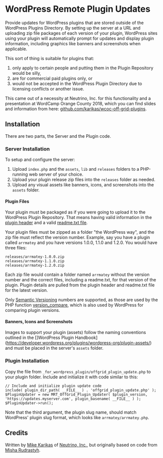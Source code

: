 # WordPress Remote Plugin Updates

Provide updates for WordPress plugins that are stored outside of the WordPress Plugins Directory.  By setting up the server at a URL and uploading zip file packages of each version of your plugin, WordPress sites using your plugin will automatically prompt for updates and display plugin information, including graphics like banners and screenshots when applicable.

This sort of thing is suitable for plugins that:
1. only apply to certain people and putting them in the Plugin Repository would be silly,
1. are for commercial paid plugins only, or
1. would not be accepted in the WordPress Plugin Directory due to licensing conflicts or another issue.

This came out of a necessity at Neutrino, Inc. for this functionality and a presentation at WordCamp Orange County 2018, which you can find slides and information from here: [github.com/karikas/wcoc-off-grid-plugins](https://github.com/karikas/wcoc-off-grid-plugins).

## Installation

There are two parts, the Server and the Plugin code.

### Server Installation

To setup and configure the server:
1. Upload `index.php` and the `assets`, `lib` and `releases` folders to a PHP-running web server of your choice.
1. Upload your plugin release zip files into the `releases` folder as needed.
1. Upload any visual assets like banners, icons, and screenshots into the `assets` folder.

#### Plugin Files
Your plugin must be packaged as if you were going to upload it to the WordPress Plugin Repository.  That means having valid information in the [plugin header](https://developer.wordpress.org/plugins/the-basics/header-requirements/) and a valid [readme.txt file](https://developer.wordpress.org/plugins/wordpress-org/how-your-readme-txt-works/). 

Your plugin files must be zipped as a folder "the WordPress way", and the zip file must reflect the version number.  Example, say you have a plugin called `arrmatey` and you have versions 1.0.0, 1.1.0 and 1.2.0.  You would have three files:
````
releases/arrmatey-1.0.0.zip
releases/arrmatey-1.1.0.zip
releases/arrmatey-1.2.0.zip
````
Each zip file would contain a folder named `arrmatey` without the version number and the correct files, including a readme.txt, for that version of the plugin.  Plugin details are pulled from the plugin header and readme.txt file for the latest version.

Only [Semantic Versioning](https://semver.org) numbers are supported, as those are used by the PHP function [version_compare](http://php.net/version_compare), which is also used by WordPress for comparing plugin versions. 

#### Banners, Icons and Screenshots
Images to support your plugin (assets) follow the naming conventions outlined in the []WordPress Plugin Handbook](https://developer.wordpress.org/plugins/wordpress-org/plugin-assets/) and must be placed in the server's `assets` folder.

### Plugin Installation

Copy the file from `_for_wordpress_plugin/offgrid_plugin_update.php` to your plugin folder.  Include and initialize it with code similar to this:
````
// Include and initialize plugin update code
include( plugin_dir_path( __FILE__ ) . 'offgrid_plugin_update.php' );
$PluginUpdater = new MRT_OffGrid_Plugin_Updater( $plugin_version, 'https://updates.myserver.com', plugin_basename( __FILE__ ) );
$PluginUpdater->run();
````

Note that the third argument, the plugin slug name, should match WordPress' plugin slug format, which looks like `arrmatey/arrmatey.php`.

## Credits
Written by [Mike Karikas](https://github.com/karikas) of [Neutrino, Inc.](https://www.neutrinoinc.com), but originally based on code from [Misha Rudrastyh](https://rudrastyh.com/wordpress/self-hosted-plugin-update.html).